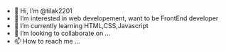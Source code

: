 - 👋 Hi, I’m @tilak2201
- 👀 I’m interested in web developement, want to be FrontEnd developer
- 🌱 I’m currently learning HTML,CSS,Javascript
- 💞️ I’m looking to collaborate on ...
- 📫 How to reach me ...

<!---
tilak2201/tilak2201 is a ✨ special ✨ repository because its `README.md` (this file) appears on your GitHub profile.
You can click the Preview link to take a look at your changes.
--->
